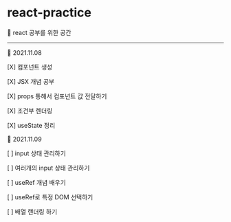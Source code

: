 # react-practice

📝 react 공부를 위한 공간 

<hr>

🎉 2021.11.08

[X] 컴포넌트 생성

[X] JSX 개념 공부 

[X] props 통해서 컴포넌트 값 전달하기 

[X] 조건부 렌더링

[X] useState 정리

🎈 2021.11.09

[ ] input 상태 관리하기

[ ] 여러개의 input 상태 관리하기

[ ] useRef 개념 배우기

[ ] useRef로 특정 DOM 선택하기 

[ ] 배열 랜더링 하기 